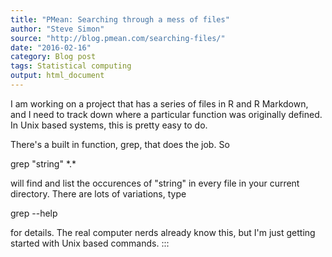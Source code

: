 ```yaml
---
title: "PMean: Searching through a mess of files"
author: "Steve Simon"
source: "http://blog.pmean.com/searching-files/"
date: "2016-02-16"
category: Blog post
tags: Statistical computing
output: html_document
---
```


I am working on a project that has a series of files in R and R
Markdown, and I need to track down where a particular function was
originally defined. In Unix based systems, this is pretty easy to
do.

<!---More--->

There's a built in function, grep, that does the job. So

grep "string" \*.\*

will find and list the occurences of "string" in every file in your
current directory. There are lots of variations, type

grep --help

for details. The real computer nerds already know this, but I'm just
getting started with Unix based commands.
:::

